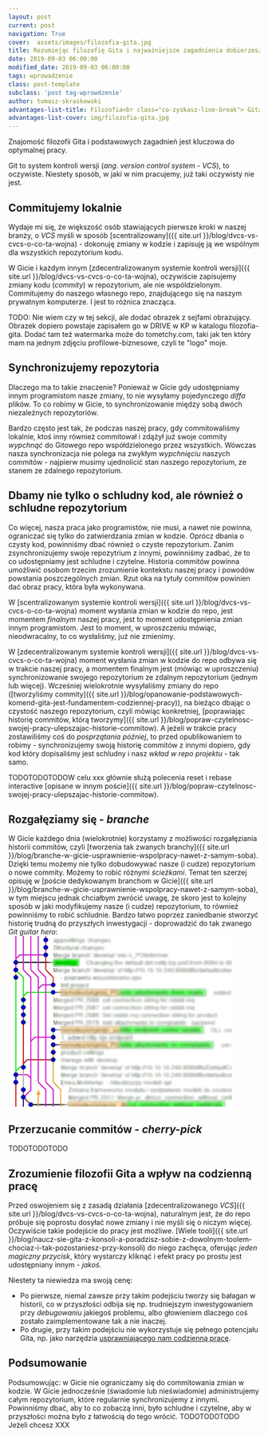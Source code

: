 ```yaml
---
layout: post
current: post
navigation: True
cover:  assets/images/filozofia-gita.jpg
title: Rozumiejąc filozofię Gita i najważniejsze zagadnienia dobierzesz efektywne rozwiązanie do swojej sytuacji
date: 2019-09-03 06:00:00
modified_date: 2019-09-03 06:00:00
tags: wprowadzenie
class: post-template
subclass: 'post tag-wprowdzenie'
author: tomasz-skraskowski
advantages-list-title: Filozofia<br class="co-zyskasz-line-break"> Gita
advantages-list-cover: img/filozofia-gita.jpg
---
```


Znajomość filozofii Gita i podstawowych zagadnień jest kluczowa do optymalnej pracy.

Git to system kontroli wersji (_ang. version control system - VCS_), to oczywiste.
Niestety sposób, w jaki w nim pracujemy, już taki oczywisty nie jest.

## Commitujemy lokalnie
Wydaje mi się, że większość osób stawiających pierwsze kroki w naszej branży, 
o _VCS_ myśli w sposób [scentralizowany]({{ site.url }}/blog/dvcs-vs-cvcs-o-co-ta-wojna) -
dokonuję zmiany w kodzie i zapisuję ją we wspólnym dla wszystkich repozytorium kodu.

W Gicie i każdym innym [zdecentralizowanym systemie kontroli wersji]({{ site.url }}/blog/dvcs-vs-cvcs-o-co-ta-wojna),
oczywiście zapisujemy zmiany kodu (_commity_) w repozytorium, ale nie wspóldzielonym.
Commitujemy do naszego własnego repo, znajdującego się na naszym prywatnym komputerze.
I jest to różnica znacząca.

TODO: Nie wiem czy w tej sekcji, ale dodać obrazek z sejfami obrazujący. Obrazek dopiero powstaje zapisałem go w DRIVE w KP w katalogu filozofia-gita. Dodać tam też watermarka może do tometchy.com, taki jak ten który mam na jednym zdjęciu profilowe-biznesowe, czyli te "logo" moje.

## Synchronizujemy repozytoria
Dlaczego ma to takie znaczenie? Ponieważ w Gicie gdy udostępniamy innym programistom nasze zmiany, to
nie wysyłamy pojedynczego _diffa_ plików. To co robimy w Gicie, to 
synchronizowanie między sobą dwóch niezależnych repozytoriów.

Bardzo często jest tak, że podczas naszej pracy, gdy commitowaliśmy lokalnie, ktoś inny również commitował i zdążył już swoje commity _wypchnąć_ do
Gitowego repo współdzielonego przez wszystkich. Wówczas nasza synchronizacja nie polega na zwykłym _wypchnięciu_ naszych commitów - najpierw musimy
ujednolicić stan naszego repozytorium, ze stanem ze zdalnego repozytorium.

## Dbamy nie tylko o schludny kod, ale również o schludne repozytorium
Co więcej, nasza praca jako programistów, nie musi, a nawet nie powinna, ograniczać się tylko do zatwierdzania zmian w kodzie.
Oprócz dbania o czysty kod, powinniśmy dbać również o czyste repozytorium.
Zanim zsynchronizujemy swoje repozytrium z innymi, powinniśmy zadbać, że to co udostępniamy jest schludne i czytelne.
Historia commitów powinna umożliwić osobom trzecim zrozumienie kontekstu naszej pracy i powodów powstania poszczególnych zmian.
Rzut oka na tytuły commitów powinien dać obraz pracy, która była wykonywana.

W [scentralizowanym systemie kontroli wersji]({{ site.url }}/blog/dvcs-vs-cvcs-o-co-ta-wojna) moment
wysłania zmian w kodzie do repo, jest momentem _finalnym_ naszej pracy, jest to moment udostępnienia zmian innym
programistom. Jest to moment, w uproszczeniu mówiąc, nieodwracalny, to co wysłaliśmy, już nie zmienimy.

W [zdecentralizowanym systemie kontroli wersji]({{ site.url }}/blog/dvcs-vs-cvcs-o-co-ta-wojna) moment
wysłania zmian w kodzie do repo odbywa się w trakcie naszej pracy, a momentem finalnym jest (mówiąc w uproszczeniu) synchronizowanie
swojego repozytorium ze zdalnym repozytorium (jednym lub więcej).
Wcześniej wielokrotnie wysyłaliśmy zmiany do repo ([tworzyliśmy commity]({{ site.url }}/blog/opanowanie-podstawowych-komend-gita-jest-fundamentem-codziennej-pracy)),
na bieżąco dbając o czystość naszego repozytorium, czyli mówiąc konkretniej,
[poprawiając historię commitów, którą tworzymy]({{ site.url }}/blog/popraw-czytelnosc-swojej-pracy-ulepszajac-historie-commitow).
A jeżeli w trakcie pracy zostawiliśmy coś do _posprzątania później_, to przed opublikowaniem to robimy - synchronizujemy swoją historię commitów z innymi dopiero, gdy kod który dopisaliśmy jest schludny i nasz _wkład w repo projektu_ - tak samo. 

TODOTODOTODOW celu xxx głównie służą polecenia reset i rebase interactive [opisane w innym poście]({{ site.url }}/blog/popraw-czytelnosc-swojej-pracy-ulepszajac-historie-commitow).

## Rozgałęziamy się - _branche_
W Gicie  każdego dnia (wielokrotnie) korzystamy z możliwości rozgałęziania historii commitów, czyli [tworzenia tak zwanych branchy]({{ site.url }}/blog/branche-w-gicie-usprawnienie-wspolpracy-nawet-z-samym-soba).
Dzięki temu możemy nie tylko dobudowywać nasze (i cudze) repozytorium o nowe commity. Możemy to robić różnymi _ścieżkami_.
Temat ten szerzej opisuję w [poście dedykowanym branchom w Gicie]({{ site.url }}/blog/branche-w-gicie-usprawnienie-wspolpracy-nawet-z-samym-soba),
w tym miejscu jednak chciałbym zwrócić uwagę, że skoro jest to kolejny sposób w jaki modyfikujemy nasze (i cudze) repozytorium,
to również powinniśmy to robić schludnie. Bardzo łatwo poprzez zaniedbanie stworzyć historię trudną do przyszłych inwestygacji - doprowadzić do tak
zwanego _Git guitar hero_:
![Screenshot from Gitk tool with commits history with many merges, which looks like guitar hero game](/assets/images/git-guitar-hero-small.jpg "Git guitar hero")

## Przerzucanie commitów - _cherry-pick_
TODOTODOTODO

## Zrozumienie filozofii Gita a wpływ na codzienną pracę
Przed oswojeniem się z zasadą działania [zdecentralizowanego _VCS_]({{ site.url }}/blog/dvcs-vs-cvcs-o-co-ta-wojna),
naturalnym jest, że do repo próbuje się poprostu dosyłać nowe zmiany i nie myśli się o niczym więcej.
Oczywiście takie podejście do pracy jest możliwe. [Wiele tooli]({{ site.url }}/blog/naucz-sie-gita-z-konsoli-a-poradzisz-sobie-z-dowolnym-toolem-chociaz-i-tak-pozostaniesz-przy-konsoli)
do niego zachęca, oferując _jeden magiczny przycisk_, który wystarczy kliknąć i efekt pracy po prostu jest udostępniany innym - _jakoś_.

Niestety ta niewiedza ma swoją cenę:
- Po pierwsze, niemal zawsze przy takim podejściu tworzy się bałagan w historii, co w przyszłości odbija się np. trudniejszym inwestygowaniem
przy _debugowaniu_ jakiegoś problemu, albo głowieniem dlaczego coś zostało zaimplementowane tak a nie inaczej.
- Po drugie, przy takim podejściu nie wykorzystuje się pełnego potencjału Gita, np. jako narzędzia [usprawniającego nam codzienną pracę](http://localhost:4000/blog/sprawna-obsluga-gita-pomaga-pisac-lepszej-jakosci-kod-w-krotszym-czasie).

## Podsumowanie
Podsumowując: w Gicie nie ograniczamy się do commitowania zmian w kodzie.
W Gicie jednocześnie (świadomie lub nieświadomie) administrujemy całym repozytorium, które regularnie synchronizujemy z innymi.
Powinniśmy dbać, aby to co zobaczą inni, było schludne i czytelne, aby w przyszłości można było z łatwością do tego wrócić.
TODOTODOTODO
Jeżeli chcesz XXX

